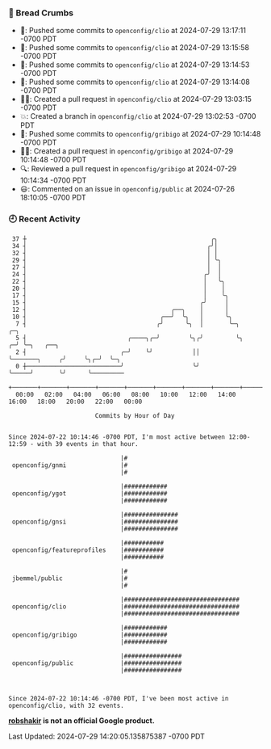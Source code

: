 ### 🍞 Bread Crumbs

 * 🚢: Pushed some commits to `openconfig/clio` at 2024-07-29 13:17:11 -0700 PDT
 * 🚢: Pushed some commits to `openconfig/clio` at 2024-07-29 13:15:58 -0700 PDT
 * 🚢: Pushed some commits to `openconfig/clio` at 2024-07-29 13:14:53 -0700 PDT
 * 🚢: Pushed some commits to `openconfig/clio` at 2024-07-29 13:14:08 -0700 PDT
 * ✍🏼: Created a pull request in `openconfig/clio` at 2024-07-29 13:03:15 -0700 PDT
 * 💥: Created a branch in `openconfig/clio` at 2024-07-29 13:02:53 -0700 PDT
 * 🚢: Pushed some commits to `openconfig/gribigo` at 2024-07-29 10:14:48 -0700 PDT
 * ✍🏼: Created a pull request in `openconfig/gribigo` at 2024-07-29 10:14:48 -0700 PDT
 * 🔍: Reviewed a pull request in  `openconfig/gribigo` at 2024-07-29 10:14:34 -0700 PDT
 * 😃: Commented on an issue in `openconfig/public` at 2024-07-26 18:10:05 -0700 PDT

### 🕘 Recent Activity
```
 37 ┼                                                   ╭╮
 34 ┤                                                  ╭╯│
 32 ┤                                                  │ │
 29 ┤                                                  │ ╰╮
 27 ┤                                                  │  │
 24 ┤                                                 ╭╯  │
 22 ┤                                                 │   ╰╮
 20 ┤                                                 │    │
 17 ┤                                                 │    ╰╮
 15 ┤                                                ╭╯     │
 12 ┤                                        ╭──╮    │      │
 10 ┤                                     ╭──╯  ╰╮   │      ╰╮
  7 ┤                                    ╭╯      ╰╮  │       ╰─╮                 ╭─╮
  5 ┤                            ╭────╮╭─╯        ╰╮╭╯         ╰╮              ╭─╯ ╰─╮   ╭──╮
  2 ┤                          ╭─╯    ╰╯           ││           ╰───────╮     ╭╯     ╰╮╭─╯  ╰─╮
  0 ┼──────────────────────────╯                   ╰╯                   ╰─────╯       ╰╯      ╰─────────
    +───────+───────+───────+───────+───────+───────+───────+───────+───────+───────+───────+───────+────
  00:00   02:00   04:00   06:00   08:00   10:00   12:00   14:00   16:00   18:00   20:00   22:00   00:00   

						Commits by Hour of Day


Since 2024-07-22 10:14:46 -0700 PDT, I'm most active between 12:00-12:59 - with 39 events in that hour.

```



```
                               |#
 openconfig/gnmi               |#
                               |#

                               |############
 openconfig/ygot               |############
                               |############

                               |###############
 openconfig/gnsi               |###############
                               |###############

                               |###########
 openconfig/featureprofiles    |###########
                               |###########

                               |#
 jbemmel/public                |#
                               |#

                               |################################
 openconfig/clio               |################################
                               |################################

                               |############
 openconfig/gribigo            |############
                               |############

                               |################
 openconfig/public             |################
                               |################



Since 2024-07-22 10:14:46 -0700 PDT, I've been most active in openconfig/clio, with 32 events.

```
**[robshakir](mailto:robjs@google.com) is not an official Google product.**  


Last Updated: 2024-07-29 14:20:05.135875387 -0700 PDT
